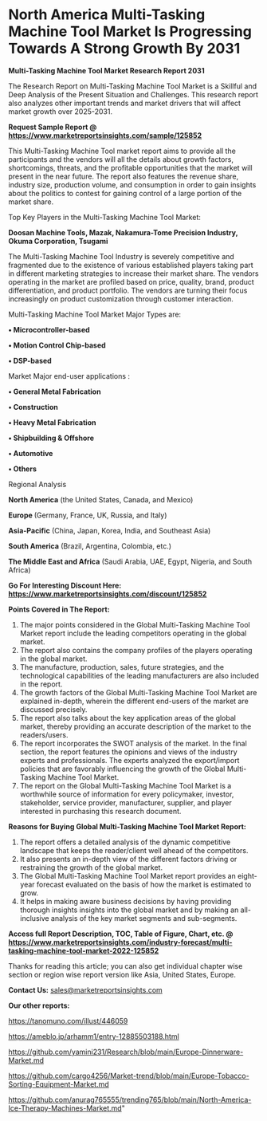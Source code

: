 # North America Multi-Tasking Machine Tool Market Is Progressing Towards A Strong Growth By 2031

<strong>Multi-Tasking Machine Tool Market Research Report 2031</strong>

The Research Report on Multi-Tasking Machine Tool Market is a Skillful and Deep Analysis of the Present Situation and Challenges. This research report also analyzes other important trends and market drivers that will affect market growth over 2025-2031.

<strong>Request Sample Report @ <a href=https://www.marketreportsinsights.com/sample/125852>https://www.marketreportsinsights.com/sample/125852</a></strong>

This Multi-Tasking Machine Tool market report aims to provide all the participants and the vendors will all the details about growth factors, shortcomings, threats, and the profitable opportunities that the market will present in the near future. The report also features the revenue share, industry size, production volume, and consumption in order to gain insights about the politics to contest for gaining control of a large portion of the market share.

Top Key Players in the Multi-Tasking Machine Tool Market:

<strong>Doosan Machine Tools, Mazak, Nakamura-Tome Precision Industry, Okuma Corporation, Tsugami</strong>

The Multi-Tasking Machine Tool Industry is severely competitive and fragmented due to the existence of various established players taking part in different marketing strategies to increase their market share. The vendors operating in the market are profiled based on price, quality, brand, product differentiation, and product portfolio. The vendors are turning their focus increasingly on product customization through customer interaction.

Multi-Tasking Machine Tool Market Major Types are:

<strong>• Microcontroller-based

• Motion Control Chip-based

• DSP-based</strong>

Market Major end-user applications :

<strong>• General Metal Fabrication

• Construction

• Heavy Metal Fabrication

• Shipbuilding & Offshore

• Automotive

• Others</strong>

Regional Analysis

</u><strong><b>North America</b></strong> (the United States, Canada, and Mexico)

<strong><b>Europe </b></strong>(Germany, France, UK, Russia, and Italy)

<strong><b>Asia-Pacific</b></strong> (China, Japan, Korea, India, and Southeast Asia)

<strong><b>South America</b></strong> (Brazil, Argentina, Colombia, etc.)

<strong><b>The Middle East and Africa</b></strong> (Saudi Arabia, UAE, Egypt, Nigeria, and South Africa)

<strong>Go For Interesting Discount Here: <a href=https://www.marketreportsinsights.com/discount/125852>https://www.marketreportsinsights.com/discount/125852</a></strong>

<strong>Points Covered in The Report:</strong>
<ol>
  <li>The major points considered in the Global Multi-Tasking Machine Tool Market report include the leading competitors operating in the global market.</li>
  <li>The report also contains the company profiles of the players operating in the global market.</li>
  <li>The manufacture, production, sales, future strategies, and the technological capabilities of the leading manufacturers are also included in the report.</li>
  <li>The growth factors of the Global Multi-Tasking Machine Tool Market are explained in-depth, wherein the different end-users of the market are discussed precisely.</li>
  <li>The report also talks about the key application areas of the global market, thereby providing an accurate description of the market to the readers/users.</li>
  <li>The report incorporates the SWOT analysis of the market. In the final section, the report features the opinions and views of the industry experts and professionals. The experts analyzed the export/import policies that are favorably influencing the growth of the Global Multi-Tasking Machine Tool Market.</li>
  <li>The report on the Global Multi-Tasking Machine Tool Market is a worthwhile source of information for every policymaker, investor, stakeholder, service provider, manufacturer, supplier, and player interested in purchasing this research document.</li>
</ol>
<strong>Reasons for Buying Global Multi-Tasking Machine Tool Market Report:</strong>

<ol>
  <li>The report offers a detailed analysis of the dynamic competitive landscape that keeps the reader/client well ahead of the competitors.</li>
  <li>It also presents an in-depth view of the different factors driving or restraining the growth of the global market.</li>
  <li>The Global Multi-Tasking Machine Tool Market report provides an eight-year forecast evaluated on the basis of how the market is estimated to grow.</li>
  <li>It helps in making aware business decisions by having providing thorough insights insights into the global market and by making an all-inclusive analysis of the key market segments and sub-segments.</li>
</ol>
<strong>Access full Report Description, TOC, Table of Figure, Chart, etc. @ <a href=https://www.marketreportsinsights.com/industry-forecast/multi-tasking-machine-tool-market-2022-125852>https://www.marketreportsinsights.com/industry-forecast/multi-tasking-machine-tool-market-2022-125852</a></strong>


Thanks for reading this article; you can also get individual chapter wise section or region wise report version like Asia, United States, Europe.

<strong>Contact Us:</strong>
sales@marketreportsinsights.com

<strong>Our other reports:</strong>

<a href=https://tanomuno.com/illust/446059>https://tanomuno.com/illust/446059</a>

<a href=https://ameblo.jp/arhamm1/entry-12885503188.html>https://ameblo.jp/arhamm1/entry-12885503188.html</a>

<a href=https://github.com/yamini231/Research/blob/main/Europe-Dinnerware-Market.md>https://github.com/yamini231/Research/blob/main/Europe-Dinnerware-Market.md</a>

<a href=https://github.com/cargo4256/Market-trend/blob/main/Europe-Tobacco-Sorting-Equipment-Market.md>https://github.com/cargo4256/Market-trend/blob/main/Europe-Tobacco-Sorting-Equipment-Market.md</a>

<a href=https://github.com/anurag765555/trending765/blob/main/North-America-Ice-Therapy-Machines-Market.md>https://github.com/anurag765555/trending765/blob/main/North-America-Ice-Therapy-Machines-Market.md</a>"
